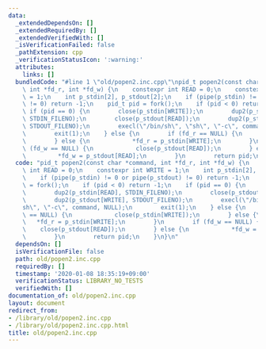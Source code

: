 ```yaml
---
data:
  _extendedDependsOn: []
  _extendedRequiredBy: []
  _extendedVerifiedWith: []
  _isVerificationFailed: false
  _pathExtension: cpp
  _verificationStatusIcon: ':warning:'
  attributes:
    links: []
  bundledCode: "#line 1 \"old/popen2.inc.cpp\"\npid_t popen2(const char *command,\
    \ int *fd_r, int *fd_w) {\n    constexpr int READ = 0;\n    constexpr int WRITE\
    \ = 1;\n    int p_stdin[2], p_stdout[2];\n    if (pipe(p_stdin) != 0 or pipe(p_stdout)\
    \ != 0) return -1;\n    pid_t pid = fork();\n    if (pid < 0) return -1;\n   \
    \ if (pid == 0) {\n        close(p_stdin[WRITE]);\n        dup2(p_stdin[READ],\
    \ STDIN_FILENO);\n        close(p_stdout[READ]);\n        dup2(p_stdout[WRITE],\
    \ STDOUT_FILENO);\n        execl(\"/bin/sh\", \"sh\", \"-c\", command, NULL);\n\
    \        exit(1);\n    } else {\n        if (fd_r == NULL) {\n            close(p_stdin[WRITE]);\n\
    \        } else {\n            *fd_r = p_stdin[WRITE];\n        }\n        if\
    \ (fd_w == NULL) {\n            close(p_stdout[READ]);\n        } else {\n   \
    \         *fd_w = p_stdout[READ];\n        }\n        return pid;\n    }\n}\n"
  code: "pid_t popen2(const char *command, int *fd_r, int *fd_w) {\n    constexpr\
    \ int READ = 0;\n    constexpr int WRITE = 1;\n    int p_stdin[2], p_stdout[2];\n\
    \    if (pipe(p_stdin) != 0 or pipe(p_stdout) != 0) return -1;\n    pid_t pid\
    \ = fork();\n    if (pid < 0) return -1;\n    if (pid == 0) {\n        close(p_stdin[WRITE]);\n\
    \        dup2(p_stdin[READ], STDIN_FILENO);\n        close(p_stdout[READ]);\n\
    \        dup2(p_stdout[WRITE], STDOUT_FILENO);\n        execl(\"/bin/sh\", \"\
    sh\", \"-c\", command, NULL);\n        exit(1);\n    } else {\n        if (fd_r\
    \ == NULL) {\n            close(p_stdin[WRITE]);\n        } else {\n         \
    \   *fd_r = p_stdin[WRITE];\n        }\n        if (fd_w == NULL) {\n        \
    \    close(p_stdout[READ]);\n        } else {\n            *fd_w = p_stdout[READ];\n\
    \        }\n        return pid;\n    }\n}\n"
  dependsOn: []
  isVerificationFile: false
  path: old/popen2.inc.cpp
  requiredBy: []
  timestamp: '2020-01-08 18:35:19+09:00'
  verificationStatus: LIBRARY_NO_TESTS
  verifiedWith: []
documentation_of: old/popen2.inc.cpp
layout: document
redirect_from:
- /library/old/popen2.inc.cpp
- /library/old/popen2.inc.cpp.html
title: old/popen2.inc.cpp
---
```

